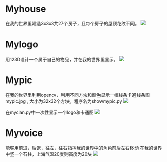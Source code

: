 # Myhouse
在我的世界里建造3x3x3共27个房子，且每个房子的屋顶花纹不同。
![](https://github.com/shiep18/EIS2020/blob/master/students/Jian%20Huang/myhouse/myhouse.png)
 
# Mylogo
用123D设计一个属于自己的物品，并在我的世界里显示。
![](https://github.com/shiep18/EIS2020/blob/master/students/Jiani%20Huang/mylogo/mylogo.png) 

# Mypic
在我的世界里利用opencv，利用不同方块和颜色显示一幅线条卡通线条图mypic.jpg , 大小为32x32个方块，程序名为showmypic.py
![](https://github.com/shiep18/EIS2020/blob/master/students/Jiani%20Huang/mypic/mypic.png)

在myclan.py中一次性显示一个logo和卡通图
![](https://github.com/shiep18/EIS2020/blob/master/students/Jiani%20Huang/mypic/myclan.png)

# Myvoice
能够用前进，后退，往左，往右指挥我的世界中的角色前后左右移动
在我的世界中竖一个石柱，上海气温20度则高度为20块
![](https://github.com/shiep18/EIS2020/blob/master/students/Jiani%20Huang/myvoice/weather.png)
